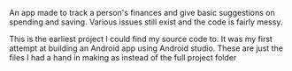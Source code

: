 An app made to track a person's finances and give basic suggestions on spending and saving.
Various issues still exist and the code is fairly messy.


This is the earliest project I could find my source code to. It was my first attempt at building an Android app using Android studio. These are just the files I had a hand in making as instead of the full project folder
